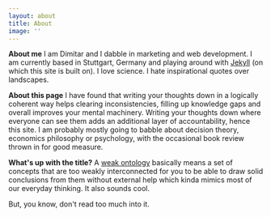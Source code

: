 ```yaml
---
layout: about
title: About
image: ''
---
```


<strong>About me</strong> I am Dimitar and I dabble in marketing and web development. I am currently based in Stuttgart, Germany and playing around with [Jekyll](https://jekyllrb.com/) (on which this site is built on). I love science. I hate inspirational quotes over landscapes.

<strong>About this page</strong> I have found that writing your thoughts down in a logically coherent way helps clearing inconsistencies, filling up knowledge gaps and overall improves your mental machinery. Writing your thoughts down where everyone can see them adds an additional layer of accountability, hence this site. I am probably mostly going to babble about decision theory, economics philosophy or psychology, with the occasional book review thrown in for good measure.

<strong>What's up with the title?</strong> A [weak ontology](https://en.wikipedia.org/wiki/Weak_ontology) basically means a set of concepts that are too weakly interconnected for you to be able to draw solid conclusions from them without external help which kinda mimics most of our everyday thinking. It also sounds cool.  

But, you know, don't read too much into it.   
